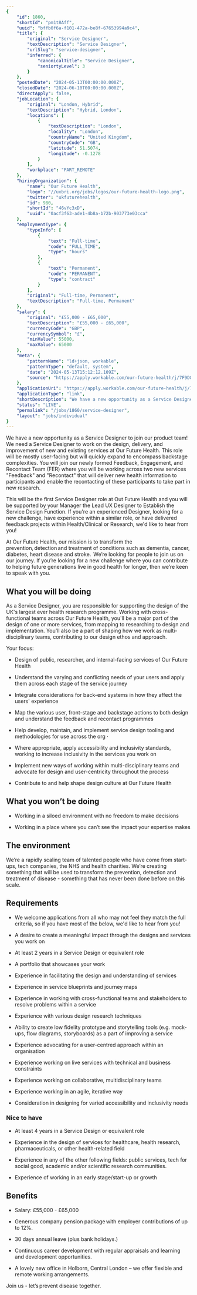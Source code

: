 ```yaml
---
{
	"id": 1860,
	"shortId": "pm1t8Aff",
	"uuid": "bffb0f6a-f101-472a-be8f-67653994a9c4",
	"title": {
		"original": "Service Designer",
		"textDescription": "Service Designer",
		"urlSlug": "service-designer",
		"inferred": {
			"canonicalTitle": "Service Designer",
			"seniortyLevel": 3
		}
	},
	"postedDate": "2024-05-13T00:00:00.000Z",
	"closedDate": "2024-06-10T00:00:00.000Z",
	"directApply": false,
	"jobLocation": {
		"original": "London, Hybrid",
		"textDescription": "Hybrid, London",
		"locations": [
			{
				"textDescription": "London",
				"locality": "London",
				"countryName": "United Kingdom",
				"countryCode": "GB",
				"latitude": 51.5074,
				"longitude": -0.1278
			}
		],
		"workplace": "PART_REMOTE"
	},
	"hiringOrganization": {
		"name": "Our Future Health",
		"logo": "//uxbri.org/jobs/logos/our-future-health-logo.png",
		"twitter": "ukfuturehealth",
		"id": 980,
		"shortId": "46vYc3xD",
		"uuid": "0acf3f63-ade1-4b8a-b72b-903773e03cca"
	},
	"employmentType": {
		"typeInfo": [
			{
				"text": "Full-time",
				"code": "FULL_TIME",
				"type": "hours"
			},
			{
				"text": "Permanent",
				"code": "PERMANENT",
				"type": "contract"
			}
		],
		"original": "Full-time, Permanent",
		"textDescription": "Full-time, Permanent"
	},
	"salary": {
		"original": "£55,000 - £65,000",
		"textDescription": "£55,000 - £65,000",
		"currencyCode": "GBP",
		"currencySymbol": "£",
		"minValue": 55000,
		"maxValue": 65000
	},
	"meta": {
		"patternName": "ld+json, workable",
		"patternType": "default, system",
		"date": "2024-05-13T15:12:12.109Z",
		"source": "https://apply.workable.com/our-future-health/j/7F9D8D2713/"
	},
	"applicationUri": "https://apply.workable.com/our-future-health/j/7F9D8D2713/apply/",
	"applicationType": "link",
	"shortDescription": "We have a new opportunity as a Service Designer to join our product team! We need a Service Designer to work on the design, delivery, and improvement of new and existing services at Our Future Health",
	"status": "LIVE",
	"permalink": "/jobs/1860/service-designer",
	"layout": "jobs/individual"
}
---
```

<p>We have a new opportunity as a Service Designer to join our product team! We need a Service Designer to work on the design, delivery, and improvement of new and existing services at Our Future Health. This role will be mostly user-facing but will quickly expand to encompass backstage complexities. You will join our newly formed Feedback, Engagement, and Recontact Team (FER) where you will be working across two new services "Feedback" and "Recontact" that will deliver new health information to participants and enable the recontacting of these participants to take part in new research.</p><p>This will be the first Service Designer role at Out Future Health and you will be supported by your Manager the Lead UX Designer to Establish the Service Design Function. If you're an experienced Designer, looking for a new challenge, have experience within a similar role, or have delivered feedback projects within Health/Clinical or Research, we'd like to hear from you!</p><p>At Our Future Health, our mission is to transform the prevention, detection and treatment of conditions such as dementia, cancer, diabetes, heart disease and stroke.  We’re looking for people to join us on our journey. If you’re looking for a new challenge where you can contribute to helping future generations live in good health for longer, then we’re keen to speak with you.</p><h2>What you will be doing</h2><p>As a Service Designer, you are responsible for supporting the design of the UK's largest ever health research programme. Working with cross-functional teams across Our Future Health, you'll be a major part of the design of one or more services, from mapping to researching to design and implementation. You'll also be a part of shaping how we work as multi-disciplinary teams, contributing to our design ethos and approach.</p><p>Your focus:</p><ul><li><p>Design of public, researcher, and internal-facing services of Our Future Health</p></li><li><p>Understand the varying and conflicting needs of your users and apply them across each stage of the service journey</p></li><li><p>Integrate considerations for back-end systems in how they affect the users' experience</p></li><li><p>Map the various user, front-stage and backstage actions to both design and understand the feedback and recontact programmes</p></li><li><p>Help develop, maintain, and implement service design tooling and methodologies for use across the org ·</p></li><li><p>Where appropriate, apply accessibility and inclusivity standards, working to increase inclusivity in the services you work on</p></li><li><p>Implement new ways of working within multi-disciplinary teams and advocate for design and user-centricity throughout the process</p></li><li><p>Contribute to and help shape design culture at Our Future Health</p></li></ul><h2>What you won’t be doing</h2><ul><li><p>Working in a siloed environment with no freedom to make decisions</p></li><li><p>Working in a place where you can’t see the impact your expertise makes</p></li></ul><h2>The environment</h2><p>We’re a rapidly scaling team of talented people who have come from start-ups, tech companies, the NHS and health charities. We’re creating something that will be used to transform the prevention, detection and treatment of disease - something that has never been done before on this scale.</p><h2>Requirements</h2><ul><li><p>We welcome applications from all who may not feel they match the full criteria, so if you have most of the below, we'd like to hear from you!</p></li><li><p>A desire to create a meaningful impact through the designs and services you work on</p></li><li><p>At least 2 years in a Service Design or equivalent role</p></li><li><p>A portfolio that showcases your work</p></li><li><p>Experience in facilitating the design and understanding of services</p></li><li><p>Experience in service blueprints and journey maps</p></li><li><p>Experience in working with cross-functional teams and stakeholders to resolve problems within a service</p></li><li><p>Experience with various design research techniques</p></li><li><p>Ability to create low fidelity prototype and storytelling tools (e.g. mock-ups, flow diagrams, storyboards) as a part of improving a service</p></li><li><p>Experience advocating for a user-centred approach within an organisation</p></li><li><p>Experience working on live services with technical and business constraints</p></li><li><p>Experience working on collaborative, multidisciplinary teams</p></li><li><p>Experience working in an agile, iterative way</p></li><li><p>Consideration in designing for varied accessibility and inclusivity needs</p></li></ul><h3>Nice to have</h3><ul><li><p>At least 4 years in a Service Design or equivalent role</p></li><li><p>Experience in the design of services for healthcare, health research, pharmaceuticals, or other health-related field</p></li><li><p>Experience in any of the other following fields: public services, tech for social good, academic and/or scientific research communities.</p></li><li><p>Experience of working in an early stage/start-up or growth</p></li></ul><h2>Benefits</h2><ul><li><p>Salary: £55,000 - £65,000</p></li><li><p>Generous company pension package with employer contributions of up to 12%.</p></li><li><p>30 days annual leave (plus bank holidays.)</p></li><li><p>Continuous career development with regular appraisals and learning and development opportunities.</p></li><li><p>A lovely new office in Holborn, Central London – we offer flexible and remote working arrangements.</p></li></ul><p>Join us - let’s prevent disease together.</p>

